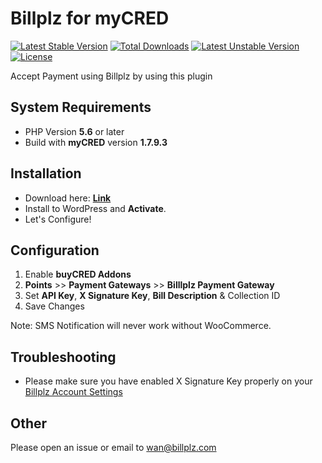 # Billplz for myCRED
[![Latest Stable Version](https://poser.pugx.org/billplzplugin/billplz-for-mycred/version)](https://packagist.org/packages/billplzplugin/billplz-for-mycred)
[![Total Downloads](https://poser.pugx.org/billplzplugin/billplz-for-mycred/downloads)](https://packagist.org/packages/billplzplugin/billplz-for-mycred)
[![Latest Unstable Version](https://poser.pugx.org/billplzplugin/billplz-for-mycred/v/unstable)](//packagist.org/packages/billplzplugin/billplz-for-mycred)
[![License](https://poser.pugx.org/billplzplugin/billplz-for-mycred/license)](https://packagist.org/packages/billplzplugin/billplz-for-mycred)

Accept Payment using Billplz by using this plugin

## System Requirements
* PHP Version **5.6** or later
* Build with **myCRED** version **1.7.9.3**

## Installation

* Download here: [**Link**](https://github.com/billplzplugin/Billplz-for-myCRED/archive/master.zip)
* Install to WordPress and **Activate**.
* Let's Configure!

## Configuration

1. Enable **buyCRED Addons**
2. **Points** >> **Payment Gateways** >> **Billlplz Payment Gateway**
3. Set **API Key**, **X Signature Key**, **Bill Description** & Collection ID
4. Save Changes

Note: SMS Notification will never work without WooCommerce.

## Troubleshooting

* Please make sure you have enabled X Signature Key properly on your [Billplz Account Settings](https://www.billplz.com/enterprise/setting)

## Other

Please open an issue or email to wan@billplz.com
